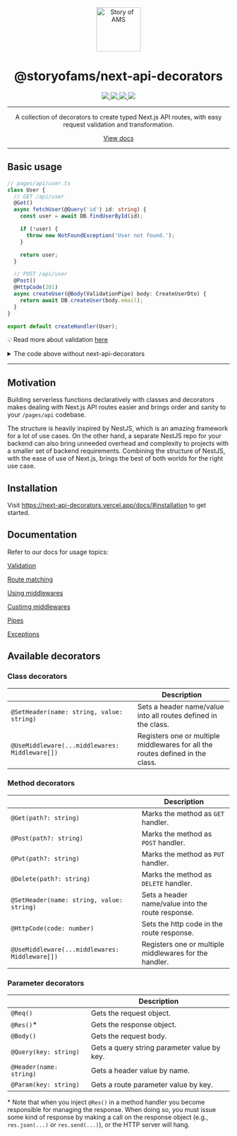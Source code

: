 <div align="center">
  <a aria-label="Story of AMS logo" href="https://storyofams.com/" target="_blank" align="center">
    <img src="https://avatars.githubusercontent.com/u/19343504" alt="Story of AMS" width="100">
  </a>
  <h1 align="center">@storyofams/next-api-decorators</h1>
  <p align="center">
    <a aria-label="releases" href="https://GitHub.com/storyofams/next-api-decorators/releases/" target="_blank">
      <img src="https://github.com/storyofams/next-api-decorators/workflows/Release/badge.svg">
    </a>
    <a aria-label="npm" href="https://www.npmjs.com/package/@storyofams/next-api-decorators" target="_blank">
      <img src="https://img.shields.io/npm/v/@storyofams/next-api-decorators">
    </a>
    <a aria-label="codecov" href="https://codecov.io/gh/storyofams/next-api-decorators" target="_blank">
      <img src="https://codecov.io/gh/storyofams/next-api-decorators/branch/master/graph/badge.svg?token=ZV0YT4HU5H">
    </a>
    <a aria-label="stars" href="https://github.com/storyofams/next-api-decorators/stargazers/" target="_blank">
      <img src="https://img.shields.io/github/stars/storyofams/next-api-decorators.svg?style=social&label=Star&maxAge=86400" />
    </a>
  </p>
</div>

---

<div align="center">
  A collection of decorators to create typed Next.js API routes, with easy request validation and transformation.

  [View docs](https://next-api-decorators.vercel.app/)
</div>

---

## Basic usage

```ts
// pages/api/user.ts
class User {
  // GET /api/user
  @Get()
  async fetchUser(@Query('id') id: string) {
    const user = await DB.findUserById(id);

    if (!user) {
      throw new NotFoundException('User not found.');
    }

    return user;
  }

  // POST /api/user
  @Post()
  @HttpCode(201)
  async createUser(@Body(ValidationPipe) body: CreateUserDto) {
    return await DB.createUser(body.email);
  }
}

export default createHandler(User);
```

💡 Read more about validation [here](https://next-api-decorators.vercel.app/docs/validation)

<details>
  <summary>The code above without next-api-decorators</summary>

  ```ts
  export default async (req: NextApiRequest, res: NextApiResponse) => {
    if (req.method === 'GET') {
      const user = await DB.findUserById(req.query.id);
      if (!user) {
        return res.status(404).json({
          statusCode: 404,
          message: 'User not found'
        })
      }

      return res.json(user);
    } else if (req.method === 'POST') {
      // Very primitive e-mail address validation.
      if (!req.body.email || (req.body.email && !req.body.email.includes('@'))) {
        return res.status(400).json({
          statusCode: 400,
          message: 'Invalid e-mail address.'
        })
      }

      const user = await DB.createUser(req.body.email);
      return res.status(201).json(user);
    }

    res.status(404).json({
      statusCode: 404,
      message: 'Not Found'
    });
  }
  ```
</details>

---

## Motivation

Building serverless functions declaratively with classes and decorators makes dealing with Next.js API routes easier and brings order and sanity to your `/pages/api` codebase.

The structure is heavily inspired by NestJS, which is an amazing framework for a lot of use cases. On the other hand, a separate NestJS repo for your backend can also bring unneeded overhead and complexity to projects with a smaller set of backend requirements. Combining the structure of NestJS, with the ease of use of Next.js, brings the best of both worlds for the right use case.


## Installation

Visit https://next-api-decorators.vercel.app/docs/#installation to get started.

## Documentation

Refer to our docs for usage topics:

[Validation](https://next-api-decorators.vercel.app/docs/validation)

[Route matching](https://next-api-decorators.vercel.app/docs/routing/route-matching)

[Using middlewares](https://next-api-decorators.vercel.app/docs/middlewares)

[Custimg middlewares](https://next-api-decorators.vercel.app/docs/middlewares#custom-middleware-decorators)

[Pipes](https://next-api-decorators.vercel.app/docs/pipes)

[Exceptions](https://next-api-decorators.vercel.app/docs/exceptions)

## Available decorators

### Class decorators

|                                           | Description                                                    |
| ----------------------------------------- | -------------------------------------------------------------- |
| `@SetHeader(name: string, value: string)` | Sets a header name/value into all routes defined in the class. |
| `@UseMiddleware(...middlewares: Middleware[])` | Registers one or multiple middlewares for all the routes defined in the class. |

### Method decorators

|                                           | Description                                       |
| ----------------------------------------- | ------------------------------------------------- |
| `@Get(path?: string)`                     | Marks the method as `GET` handler.                |
| `@Post(path?: string)`                    | Marks the method as `POST` handler.               |
| `@Put(path?: string)`                     | Marks the method as `PUT` handler.                |
| `@Delete(path?: string)`                  | Marks the method as `DELETE` handler.             |
| `@SetHeader(name: string, value: string)` | Sets a header name/value into the route response. |
| `@HttpCode(code: number)`                 | Sets the http code in the route response.         |
| `@UseMiddleware(...middlewares: Middleware[])` | Registers one or multiple middlewares for the handler. |

### Parameter decorators

|                         | Description                                 |
| ----------------------- | ------------------------------------------- |
| `@Req()`                | Gets the request object.                    |
| `@Res()`*               | Gets the response object.                   |
| `@Body()`               | Gets the request body.                      |
| `@Query(key: string)`   | Gets a query string parameter value by key. |
| `@Header(name: string)` | Gets a header value by name.                |
| `@Param(key: string)`   | Gets a route parameter value by key.        |

\* Note that when you inject `@Res()` in a method handler you become responsible for managing the response. When doing so, you must issue some kind of response by making a call on the response object (e.g., `res.json(...)` or `res.send(...)`), or the HTTP server will hang.
